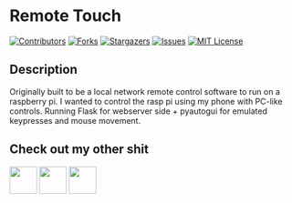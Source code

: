 # Remote Touch
[![Contributors][contributors-shield]][contributors-url]
[![Forks][forks-shield]][forks-url]
[![Stargazers][stars-shield]][stars-url]
[![Issues][issues-shield]][issues-url]
[![MIT License][license-shield]][license-url]

## Description
Originally built to be a local network remote control software to run on a raspberry pi. I wanted to control the rasp pi using my phone with PC-like controls. Running Flask for webserver side + pyautogui for emulated keypresses and mouse movement.

## Check out my other shit
<a href="http://www.twitter.com/Zeppelin_Games"><img src="https://image.flaticon.com/icons/png/512/124/124021.png" width="48"></a>
<a href="https://zeppelin-games.itch.io/"><img src="https://storage.webcatalog.app/catalog/itch-io/itch-io-icon-filled.png" width="48"></a>
<a href="http://www.github.com/ZeppelinGames"><img src="https://icon-library.com/images/github-icon-png/github-icon-png-29.jpg" width="48"></a>

[contributors-shield]: https://img.shields.io/github/contributors/ZeppelinGames/RemoteTouch.svg?style=for-the-badge
[contributors-url]: https://github.com/ZeppelinGames/RemoteTouch/graphs/contributors
[forks-shield]: https://img.shields.io/github/forks/ZeppelinGames/RemoteTouch.svg?style=for-the-badge
[forks-url]: https://github.com/ZeppelinGames/RemoteTouch/network/members
[stars-shield]: https://img.shields.io/github/stars/ZeppelinGames/RemoteTouch.svg?style=for-the-badge
[stars-url]: https://github.com/ZeppelinGames/RemoteTouch/stargazers
[issues-shield]: https://img.shields.io/github/issues/ZeppelinGames/RemoteTouch.svg?style=for-the-badge
[issues-url]: https://github.com/ZeppelinGames/RemoteTouch/issues
[license-shield]: https://img.shields.io/github/license/ZeppelinGames/RemoteTouch.svg?style=for-the-badge
[license-url]: https://github.com/ZeppelinGames/RemoteTouch/blob/master/LICENSE.txt